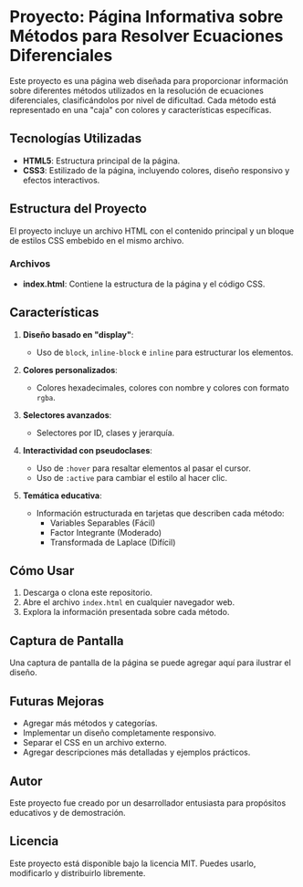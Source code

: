 # Proyecto: Página Informativa sobre Métodos para Resolver Ecuaciones Diferenciales

Este proyecto es una página web diseñada para proporcionar información sobre diferentes métodos utilizados en la resolución de ecuaciones diferenciales, clasificándolos por nivel de dificultad. Cada método está representado en una "caja" con colores y características específicas.

## Tecnologías Utilizadas
- **HTML5**: Estructura principal de la página.
- **CSS3**: Estilizado de la página, incluyendo colores, diseño responsivo y efectos interactivos.

## Estructura del Proyecto

El proyecto incluye un archivo HTML con el contenido principal y un bloque de estilos CSS embebido en el mismo archivo.

### Archivos
- **index.html**: Contiene la estructura de la página y el código CSS.

## Características
1. **Diseño basado en "display"**:
   - Uso de `block`, `inline-block` e `inline` para estructurar los elementos.

2. **Colores personalizados**:
   - Colores hexadecimales, colores con nombre y colores con formato `rgba`.

3. **Selectores avanzados**:
   - Selectores por ID, clases y jerarquía.

4. **Interactividad con pseudoclases**:
   - Uso de `:hover` para resaltar elementos al pasar el cursor.
   - Uso de `:active` para cambiar el estilo al hacer clic.

5. **Temática educativa**:
   - Información estructurada en tarjetas que describen cada método:
     - Variables Separables (Fácil)
     - Factor Integrante (Moderado)
     - Transformada de Laplace (Difícil)

## Cómo Usar
1. Descarga o clona este repositorio.
2. Abre el archivo `index.html` en cualquier navegador web.
3. Explora la información presentada sobre cada método.

## Captura de Pantalla
Una captura de pantalla de la página se puede agregar aquí para ilustrar el diseño.

## Futuras Mejoras
- Agregar más métodos y categorías.
- Implementar un diseño completamente responsivo.
- Separar el CSS en un archivo externo.
- Agregar descripciones más detalladas y ejemplos prácticos.

## Autor
Este proyecto fue creado por un desarrollador entusiasta para propósitos educativos y de demostración.

## Licencia
Este proyecto está disponible bajo la licencia MIT. Puedes usarlo, modificarlo y distribuirlo libremente.

